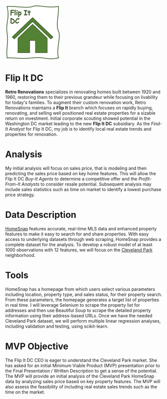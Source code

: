 ![](https://github.com/arbgar/metis/blob/main/Regression%20/Project/Deliverables/FID_Logo.png)

# Flip It DC

**Retro Renovations** specializes in renovating homes built between 1920 and 1960, restoring them to their previous grandeur while focusing on livability for today's families.  To augment their custom renovation work, Retro Renovations maintains a **Flip It** branch which focuses on rapidly buying, renovating, and selling well positioned real estate properties for a sizable return on investment.  Initial corporate scouting showed potential in the Washington DC market leading to the new **Flip It DC** subsidiary.  As the *Find-It Analyst* for Flip It DC, my job is to identify local real estate trends and properties for renovation.

# Analysis

My initial analysis will focus on sales price, that is modeling and then predicting the sales price based on key home features.  This will allow the Flip It DC *Buy-It Agents* to determine a competitive offer and the *Profit-From-It Analysts* to consider resale potential. Subsequent analysis may include sales statistics such as time on market to identify a lowest purchase price strategy.

# Data Description

[HomeSnap](https://www.homesnap.com/) features accurate, real-time MLS data and enhanced property features to make it easy to search for and share properties.  With easy access to underlying datasets through web scraping, HomeSnap provides a complete dataset for the analysis.  To develop a robust model of at least 1000 observations with 12 features, we will focus on the [Cleveland Park](https://www.homesnap.com/homes/DC/Washington/Cleveland-Park/t_7/ctp_1/st_7/c_38.937777,-77.060263/z_14) neighborhood.

# Tools

HomeSnap has a homepage from which users select various parameters including location, property type, and sales status, for their property search. From these parameters, the homepage generates a target list of properties in real time.  I will leverage Selenium to scrape the property list for addresses and then use Beautiful Soup to scrape the detailed property information using their address-based URLs. Once we have the needed Cleveland Park dataset, we will perform multiple linear regression analyses, including validation and testing, using scikit-learn.  

# MVP Objective

The Flip It DC CEO is eager to understand the Cleveland Park market.  She has asked for an initial    Minimum Viable Product (MVP) presentation prior to the Final Presentation / Written Description to get a sense of the potential.  The MVP will provide an initial analysis of the Cleveland Park HomeSnap data by analyzing sales price based on key property features.  The MVP will also assess the feasibility of including  real estate sales trends such as the time on the market.